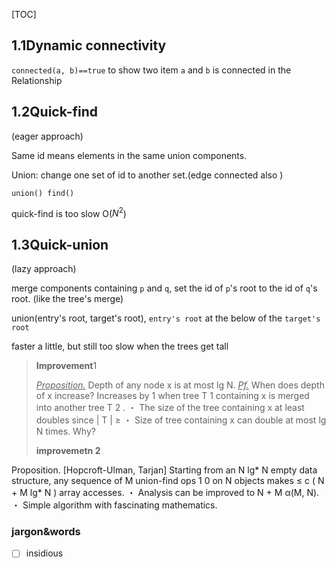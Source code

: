 [TOC]

## 1.1Dynamic connectivity

`connected(a, b)==true` to show two item `a` and `b` is connected in the Relationship

## 1.2Quick-find

(eager approach)

Same id means elements in the same union components.

Union: change one set of id to another set.(edge connected also  )

`union() find()`

quick-find is too slow O($N^2$)

## 1.3Quick-union

 (lazy approach)

merge components containing `p` and `q`, set the id of `p`'s root to the id of `q`'s root. (like the tree's merge)

union(entry's root, target's root), `entry's root` at the below of the `target's root`

faster a little, but  still too slow when the trees get tall

>**Improvement**1
>
><u>*Proposition.*</u> Depth of any node x is at most lg N.
><u>*Pf.*</u> When does depth of x increase?
>Increases by 1 when tree T 1 containing x is merged into another tree  T 2 .
>・ The size of the tree containing x at least doubles since | T | ≥
>・ Size of tree containing x can double at most lg N times. Why?
>
>**improvemetn 2**

Proposition. [Hopcroft-Ulman, Tarjan] Starting from an N lg* N
empty data structure, any sequence of M union-find ops 1 0
on N objects makes ≤ c ( N + M lg* N ) array accesses.
・ Analysis can be improved to N + M α(M, N).
・ Simple algorithm with fascinating mathematics.

### jargon&words

- [ ] insidious